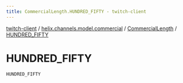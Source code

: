 ```yaml
---
title: CommercialLength.HUNDRED_FIFTY - twitch-client
---
```


[twitch-client](../../index.html) / [helix.channels.model.commercial](../index.html) / [CommercialLength](index.html) / [HUNDRED_FIFTY](./-h-u-n-d-r-e-d_-f-i-f-t-y.html)

# HUNDRED_FIFTY

`HUNDRED_FIFTY`